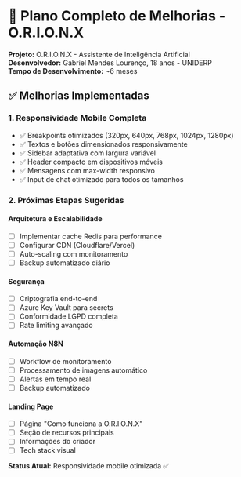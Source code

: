 # 🚀 Plano Completo de Melhorias - O.R.I.O.N.X

**Projeto:** O.R.I.O.N.X - Assistente de Inteligência Artificial  
**Desenvolvedor:** Gabriel Mendes Lourenço, 18 anos - UNIDERP  
**Tempo de Desenvolvimento:** ~6 meses  

## ✅ Melhorias Implementadas

### 1. **Responsividade Mobile Completa**
- ✅ Breakpoints otimizados (320px, 640px, 768px, 1024px, 1280px)
- ✅ Textos e botões dimensionados responsivamente
- ✅ Sidebar adaptativa com largura variável
- ✅ Header compacto em dispositivos móveis
- ✅ Mensagens com max-width responsivo
- ✅ Input de chat otimizado para todos os tamanhos

### 2. **Próximas Etapas Sugeridas**

#### Arquitetura e Escalabilidade
- [ ] Implementar cache Redis para performance
- [ ] Configurar CDN (Cloudflare/Vercel)
- [ ] Auto-scaling com monitoramento
- [ ] Backup automatizado diário

#### Segurança
- [ ] Criptografia end-to-end
- [ ] Azure Key Vault para secrets
- [ ] Conformidade LGPD completa
- [ ] Rate limiting avançado

#### Automação N8N
- [ ] Workflow de monitoramento
- [ ] Processamento de imagens automático
- [ ] Alertas em tempo real
- [ ] Backup automatizado

#### Landing Page
- [ ] Página "Como funciona a O.R.I.O.N.X"
- [ ] Seção de recursos principais
- [ ] Informações do criador
- [ ] Tech stack visual

**Status Atual:** Responsividade mobile otimizada ✅

